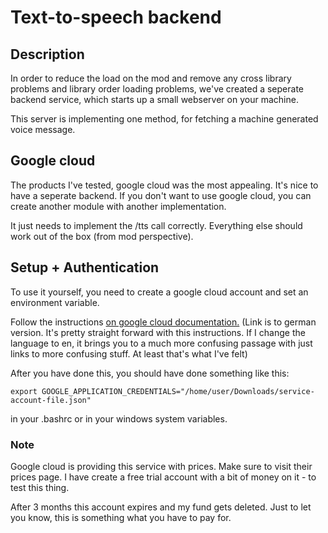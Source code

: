 # Text-to-speech backend

## Description

In order to reduce the load on the mod and remove any cross library problems and library order loading problems,
we've created a seperate backend service, which starts up a small webserver on your machine.

This server is implementing one method, for fetching a machine generated voice message.

## Google cloud

The products I've tested, google cloud was the most appealing. It's nice to have a seperate backend.
If you don't want to use google cloud, you can create another module with another implementation.

It just needs to implement the /tts call correctly. Everything else should work out of the box (from mod perspective).

## Setup + Authentication

To use it yourself, you need to create a google cloud account and set an environment variable.

Follow the instructions [on google cloud documentation.](https://cloud.google.com/text-to-speech/docs/libraries?hl=de#setting_up_authentication) (Link is to german version. It's pretty straight forward with this instructions. If I change the language to en, it brings you to a much more confusing passage with just links to more confusing stuff. At least that's what I've felt)

After you have done this, you should have done something like this:
```
export GOOGLE_APPLICATION_CREDENTIALS="/home/user/Downloads/service-account-file.json"
```

in your .bashrc or in your windows system variables.


### Note

Google cloud is providing this service with prices. Make sure to visit their prices page.
I have create a free trial account with a bit of money on it - to test this thing.

After 3 months this account expires and my fund gets deleted. Just to let you know, this is something what you have to pay for.
